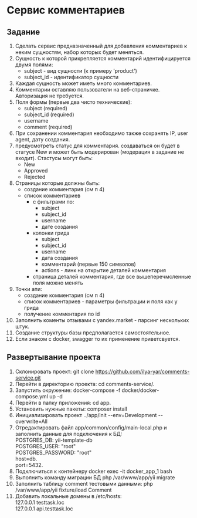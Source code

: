 # Сервис комментариев

## Задание

1. Сделать сервис предназначенный для добавления комментариев к неким сущностям, набор которых будет меняться.
2. Сущность к которой прикрепляется комментарий идентифицируется двумя полями:
    - subject - вид сущности (к примеру 'product')
    - subject_id - идентификатор сущности
3. Каждая сущность может иметь много комментариев.
4. Комментарии оставляю пользователи на веб-страничке. Авторизация не требуется.
5. Поля формы (первые два чисто технические):
    - subject    (required)
    - subject_id (required)
    - username
    - comment    (required)
6. При сохранении комментария необходимо также сохранять IP, user agent, дату создания.
7. предусмотреть статус для комментария. создаваться он будет в статусе New и может быть модерирован (модерация в задание не входит).  Стастусы могут быть:
    - New
    - Approved
    - Rejected
8. Страницы которые должны быть:
    - создание комментария (см п 4)
    - список комментариев
        - с фильтрами по:
            - subject
            - subject_id
            - username
            - дате создания
        - колонки грида
            - subject
            - subject_id
            - username
            - дата создания
            - комментарий (первые 150 символов)
            - actions - линк на открытие деталей комментария
        - страница деталей комментария, где все вышеперечмсленные поля можно менять
9. Точки апи:
    - создание комментария (см п 4)
    - список комментариев - параметры фильтрации и поля как у грида
    - получение комментария по id
10. Заполнить коменты отзывами с yandex.market - парсинг нескольких штук.
11. Создание структуры базы предполагается самостоятельное.
12. Если знаком с docker, swagger то их применение приветсвуется.

## Развертывание проекта

1. Склонировать проект: git clone https://github.com/ilya-yar/comments-service.git
2. Перейти в директорию проекта: cd comments-service/.
3. Запустить окружение: docker-compose -f docker/docker-compose.yml up -d
4. Перейти в папку приложения: cd app.
5. Установить нужные пакеты: composer install
6. Инициализировать проект ../app/init --env=Development --overwrite=All
7. Отредактировать файл app/common/config/main-local.php и заполнить данные для подключения к БД:  
   POSTGRES_DB: yii-template-db  
   POSTGRES_USER: "root"  
   POSTGRES_PASSWORD: "root"  
   host=db.  
   port=5432.  
8. Подключиться к контейнеру docker exec -it docker_app_1 bash 
9. Выполнить команду миграции БД php /var/www/app/yii migrate
10. Заполнить таблицу comment тестовыми данными: php /var/www/app/yii fixture/load Comment
11. Добавить локальные домены в /etc/hosts:  
   127.0.0.1       testtask.loc  
   127.0.0.1       api.testtask.loc  
